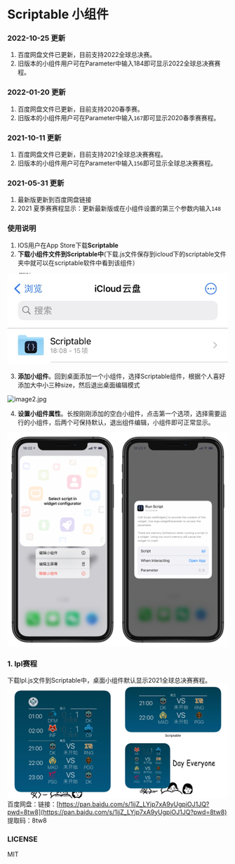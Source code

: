 # Scriptable 小组件

### 2022-10-25 更新

1. 百度网盘文件已更新，目前支持2022全球总决赛。
2. 旧版本的小组件用户可在Parameter中输入184即可显示2022全球总决赛赛程。
### 2022-01-20 更新

1. 百度网盘文件已更新，目前支持2020春季赛。
1. 旧版本的小组件用户可在Parameter中输入`167`即可显示2020春季赛赛程。
### 2021-10-11 更新

1. 百度网盘文件已更新，目前支持2021全球总决赛赛程。
1. 旧版本的小组件用户可在Parameter中输入`156`即可显示全球总决赛赛程。
### 2021-05-31 更新

1. 最新版更新到百度网盘链接
1. 2021 夏季赛赛程显示：更新最新版或在小组件设置的第三个参数内输入`148`
### 使用说明

1. IOS用户在App Store下载**Scriptable**
1. **下载小组件文件到Scriptable中**(下载.js文件保存到icloud下的scriptable文件夹中就可以在scriptable软件中看到该组件）

![image1.jpg](images/image1.jpg)

3. **添加小组件**。回到桌面添加一个小组件，选择Scriptable组件，根据个人喜好添加大中小三种size，然后退出桌面编辑模式

![image2.jpg](images/image2.jpg)

4. **设置小组件属性**。长按刚刚添加的空白小组件，点击第一个选项，选择需要运行的小组件，后两个可保持默认，退出组件编辑，小组件即可正常显示。

![image3.png](images/image3.png)


### 1. lpl赛程
下载lpl.js文件到Scriptable中，桌面小组件默认显示2021全球总决赛赛程。
![image4.jpg](images/image4.jpg)
百度网盘：链接：[https://pan.baidu.com/s/1ijZ_LYjp7xA9yUgpiOJ1JQ?pwd=8tw8](https://pan.baidu.com/s/1ijZ_LYjp7xA9yUgpiOJ1JQ?pwd=8tw8)  提取码：8tw8


### LICENSE

MIT
